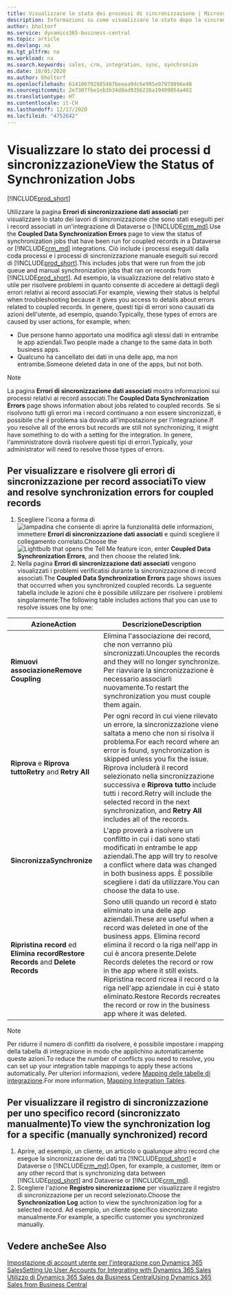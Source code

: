 ```yaml
---
title: Visualizzare lo stato dei processi di sincronizzazione | Microsoft Docs
description: Informazioni su come visualizzare lo stato dopo la sincronizzazione di record associati.
author: bholtorf
ms.service: dynamics365-business-central
ms.topic: article
ms.devlang: na
ms.tgt_pltfrm: na
ms.workload: na
ms.search.keywords: sales, crm, integration, sync, synchronize
ms.date: 10/01/2020
ms.author: bholtorf
ms.openlocfilehash: 614106792985487beeaa9dc6e995e97970996e48
ms.sourcegitcommit: 2e7307fbe1eb3b34d0ad9356226a19409054a402
ms.translationtype: HT
ms.contentlocale: it-CH
ms.lasthandoff: 12/17/2020
ms.locfileid: "4752642"
---
```

# <a name="view-the-status-of-synchronization-jobs"></a><span data-ttu-id="20c1e-103">Visualizzare lo stato dei processi d sincronizzazione</span><span class="sxs-lookup"><span data-stu-id="20c1e-103">View the Status of Synchronization Jobs</span></span>
[!INCLUDE[prod_short](includes/cc_data_platform_banner.md)]

<span data-ttu-id="20c1e-104">Utilizzare la pagina **Errori di sincronizzazione dati associati** per visualizzare lo stato dei lavori di sincronizzazione che sono stati eseguiti per i record associati in un'integrazione di Dataverse o [!INCLUDE[crm_md](includes/crm_md.md)].</span><span class="sxs-lookup"><span data-stu-id="20c1e-104">Use the **Coupled Data Synchronization Errors** page to view the status of synchronization jobs that have been run for coupled records in a Dataverse or [!INCLUDE[crm_md](includes/crm_md.md)] integrations.</span></span> <span data-ttu-id="20c1e-105">Ciò include i processi eseguiti dalla coda processi e i processi di sincronizzazione manuale eseguiti sui record di [!INCLUDE[prod_short](includes/prod_short.md)].</span><span class="sxs-lookup"><span data-stu-id="20c1e-105">This includes jobs that were run from the job queue and manual synchronization jobs that ran on records from [!INCLUDE[prod_short](includes/prod_short.md)].</span></span> <span data-ttu-id="20c1e-106">Ad esempio, la visualizzazione del relativo stato è utile per risolvere problemi in quanto consente di accedere ai dettagli degli errori relativi ai record associati.</span><span class="sxs-lookup"><span data-stu-id="20c1e-106">For example, viewing their status is helpful when troubleshooting because it gives you access to details about errors related to coupled records.</span></span> <span data-ttu-id="20c1e-107">In genere, questi tipi di errori sono causati da azioni dell'utente, ad esempio, quando:</span><span class="sxs-lookup"><span data-stu-id="20c1e-107">Typically, these types of errors are caused by user actions, for example, when:</span></span>  

* <span data-ttu-id="20c1e-108">Due persone hanno apportato una modifica agli stessi dati in entrambe le app aziendali.</span><span class="sxs-lookup"><span data-stu-id="20c1e-108">Two people made a change to the same data in both business apps.</span></span>
* <span data-ttu-id="20c1e-109">Qualcuno ha cancellato dei dati in una delle app, ma non entrambe.</span><span class="sxs-lookup"><span data-stu-id="20c1e-109">Someone deleted data in one of the apps, but not both.</span></span>

> [!Note]
> <span data-ttu-id="20c1e-110">La pagina **Errori di sincronizzazione dati associati** mostra informazioni sui processi relativi ai record associati.</span><span class="sxs-lookup"><span data-stu-id="20c1e-110">The **Coupled Data Synchronization Errors** page shows information about jobs related to coupled records.</span></span> <span data-ttu-id="20c1e-111">Se si risolvono tutti gli errori ma i record continuano a non essere sincronizzati, è possibile che il problema sia dovuto all'impostazione per l'integrazione.</span><span class="sxs-lookup"><span data-stu-id="20c1e-111">If you resolve all of the errors but records are still not synchronizing, it might have something to do with a setting for the integration.</span></span> <span data-ttu-id="20c1e-112">In genere, l'amministratore dovrà risolvere questi tipi di errori.</span><span class="sxs-lookup"><span data-stu-id="20c1e-112">Typically, your administrator will need to resolve those types of errors.</span></span>   

<!--

> [!VIDEO https://go.microsoft.com/fwlink/?linkid=2098171]

-->

## <a name="to-view-and-resolve-synchronization-errors-for-coupled-records"></a><span data-ttu-id="20c1e-113">Per visualizzare e risolvere gli errori di sincronizzazione per record associati</span><span class="sxs-lookup"><span data-stu-id="20c1e-113">To view and resolve synchronization errors for coupled records</span></span>
1. <span data-ttu-id="20c1e-114">Scegliere l'icona a forma di ![lampadina che consente di aprire la funzionalità delle informazioni](media/ui-search/search_small.png "Informazioni sull'operazione che si desidera eseguire"), immettere **Errori di sincronizzazione dati associati** e quindi scegliere il collegamento correlato.</span><span class="sxs-lookup"><span data-stu-id="20c1e-114">Choose the ![Lightbulb that opens the Tell Me feature](media/ui-search/search_small.png "Tell me what you want to do") icon, enter **Coupled Data Synchronization Errors**, and then choose the related link.</span></span>
2. <span data-ttu-id="20c1e-115">Nella pagina **Errori di sincronizzazione dati associati** vengono visualizzati i problemi verificatisi durante la sincronizzazione di record associati.</span><span class="sxs-lookup"><span data-stu-id="20c1e-115">The **Coupled Data Synchronization Errors** page shows issues that occurred when you synchronized coupled records.</span></span> <span data-ttu-id="20c1e-116">La seguente tabella include le azioni che è possibile utilizzare per risolvere i problemi singolarmente:</span><span class="sxs-lookup"><span data-stu-id="20c1e-116">The following table includes actions that you can use to resolve issues one by one:</span></span>

|<span data-ttu-id="20c1e-117">Azione</span><span class="sxs-lookup"><span data-stu-id="20c1e-117">Action</span></span>|<span data-ttu-id="20c1e-118">Descrizione</span><span class="sxs-lookup"><span data-stu-id="20c1e-118">Description</span></span>|
|----|----|
|<span data-ttu-id="20c1e-119">**Rimuovi associazione**</span><span class="sxs-lookup"><span data-stu-id="20c1e-119">**Remove Coupling**</span></span>|<span data-ttu-id="20c1e-120">Elimina l'associazione dei record, che non verranno più sincronizzati.</span><span class="sxs-lookup"><span data-stu-id="20c1e-120">Uncouples the records and they will no longer synchronize.</span></span> <span data-ttu-id="20c1e-121">Per riavviare la sincronizzazione è necessario associarli nuovamente.</span><span class="sxs-lookup"><span data-stu-id="20c1e-121">To restart the synchronization you must couple them again.</span></span> |
|<span data-ttu-id="20c1e-122">**Riprova** e **Riprova tutto**</span><span class="sxs-lookup"><span data-stu-id="20c1e-122">**Retry** and **Retry All**</span></span>|<span data-ttu-id="20c1e-123">Per ogni record in cui viene rilevato un errore, la sincronizzazione viene saltata a meno che non si risolva il problema.</span><span class="sxs-lookup"><span data-stu-id="20c1e-123">For each record where an error is found, synchronization is skipped unless you fix the issue.</span></span> <span data-ttu-id="20c1e-124">Riprova includerà il record selezionato nella sincronizzazione successiva e **Riprova tutto** include tutti i record.</span><span class="sxs-lookup"><span data-stu-id="20c1e-124">Retry will include the selected record in the next synchronization, and **Retry All** includes all of the records.</span></span>|
|<span data-ttu-id="20c1e-125">**Sincronizza**</span><span class="sxs-lookup"><span data-stu-id="20c1e-125">**Synchronize**</span></span>|<span data-ttu-id="20c1e-126">L'app proverà a risolvere un conflitto in cui i dati sono stati modificati in entrambe le app aziendali.</span><span class="sxs-lookup"><span data-stu-id="20c1e-126">The app will try to resolve a conflict where data was changed in both business apps.</span></span> <span data-ttu-id="20c1e-127">È possibile scegliere i dati da utilizzare.</span><span class="sxs-lookup"><span data-stu-id="20c1e-127">You can choose the data to use.</span></span>|
|<span data-ttu-id="20c1e-128">**Ripristina record** ed **Elimina record**</span><span class="sxs-lookup"><span data-stu-id="20c1e-128">**Restore Records** and **Delete Records**</span></span>|<span data-ttu-id="20c1e-129">Sono utili quando un record è stato eliminato in una delle app aziendali.</span><span class="sxs-lookup"><span data-stu-id="20c1e-129">These are useful when a record was deleted in one of the business apps.</span></span> <span data-ttu-id="20c1e-130">Elimina record elimina il record o la riga nell'app in cui è ancora presente.</span><span class="sxs-lookup"><span data-stu-id="20c1e-130">Delete Records deletes the record or row in the app where it still exists.</span></span> <span data-ttu-id="20c1e-131">Ripristina record ricrea il record o la riga nell'app aziendale in cui è stato eliminato.</span><span class="sxs-lookup"><span data-stu-id="20c1e-131">Restore Records recreates the record or row in the business app where it was deleted.</span></span>|

> [!NOTE]
> <span data-ttu-id="20c1e-132">Per ridurre il numero di conflitti da risolvere, è possibile impostare i mapping della tabella di integrazione in modo che applichino automaticamente queste azioni.</span><span class="sxs-lookup"><span data-stu-id="20c1e-132">To reduce the number of conflicts you need to resolve, you can set up your integration table mappings to apply these actions automatically.</span></span> <span data-ttu-id="20c1e-133">Per ulteriori informazioni, vedere [Mapping delle tabelle di integrazione](admin-how-to-modify-table-mappings-for-synchronization.md#mapping-integration-tables).</span><span class="sxs-lookup"><span data-stu-id="20c1e-133">For more information, [Mapping Integration Tables](admin-how-to-modify-table-mappings-for-synchronization.md#mapping-integration-tables).</span></span>

## <a name="to-view-the-synchronization-log-for-a-specific-manually-synchronized-record"></a><span data-ttu-id="20c1e-134">Per visualizzare il registro di sincronizzazione per uno specifico record (sincronizzato manualmente)</span><span class="sxs-lookup"><span data-stu-id="20c1e-134">To view the synchronization log for a specific (manually synchronized) record</span></span>
1. <span data-ttu-id="20c1e-135">Aprire, ad esempio, un cliente, un articolo o qualunque altro record che esegue la sincronizzazione dei dati tra [!INCLUDE[prod_short](includes/prod_short.md)] e Dataverse o [!INCLUDE[crm_md](includes/crm_md.md)].</span><span class="sxs-lookup"><span data-stu-id="20c1e-135">Open, for example, a customer, item or any other record that is synchronizing data between [!INCLUDE[prod_short](includes/prod_short.md)] and Dataverse or [!INCLUDE[crm_md](includes/crm_md.md)].</span></span>
2. <span data-ttu-id="20c1e-136">Scegliere l'azione **Registro sincronizzazione** per visualizzare il registro di sincronizzazione per un record selezionato.</span><span class="sxs-lookup"><span data-stu-id="20c1e-136">Choose the **Synchronization Log** action to view the synchronization log for a selected record.</span></span> <span data-ttu-id="20c1e-137">Ad esempio, un cliente specifico sincronizzato manualmente.</span><span class="sxs-lookup"><span data-stu-id="20c1e-137">For example, a specific customer you synchronized manually.</span></span>

## <a name="see-also"></a><span data-ttu-id="20c1e-138">Vedere anche</span><span class="sxs-lookup"><span data-stu-id="20c1e-138">See Also</span></span>  
[<span data-ttu-id="20c1e-139">Impostazione di account utente per l'integrazione con Dynamics 365 Sales</span><span class="sxs-lookup"><span data-stu-id="20c1e-139">Setting Up User Accounts for Integrating with Dynamics 365 Sales</span></span>](admin-setting-up-integration-with-dynamics-sales.md)  
[<span data-ttu-id="20c1e-140">Utilizzo di Dynamics 365 Sales da Business Central</span><span class="sxs-lookup"><span data-stu-id="20c1e-140">Using Dynamics 365 Sales from Business Central</span></span>](marketing-integrate-dynamicscrm.md)
